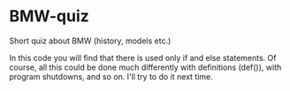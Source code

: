 # BMW-quiz
Short quiz about BMW (history, models etc.)

In this code you will find that there is used only if and else statements. 
Of course, all this could be done much differently with definitions (def()), 
with program shutdowns, and so on. I'll try to do it next time. 
